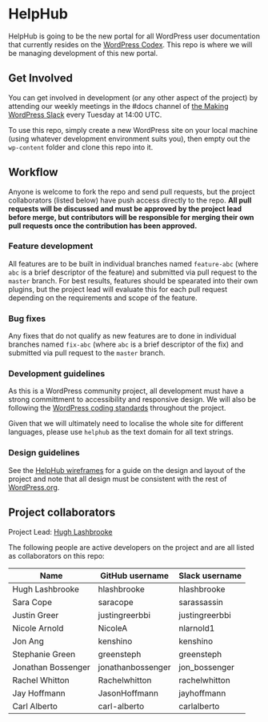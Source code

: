 # HelpHub

HelpHub is going to be the new portal for all WordPress user documentation that currently resides on the [WordPress Codex](https://codex.wordpress.org/). This repo is where we will be managing development of this new portal.

## Get Involved

You can get involved in development (or any other aspect of the project) by attending our weekly meetings in the #docs channel of [the Making WordPress Slack](https://make.wordpress.org/chat/) every Tuesday at 14:00 UTC.

To use this repo, simply create a new WordPress site on your local machine (using whatever development environment suits you), then empty out the `wp-content` folder and clone this repo into it.

## Workflow

Anyone is welcome to fork the repo and send pull requests, but the project collaborators (listed below) have push access directly to the repo. **All pull requests will be discussed and must be approved by the project lead before merge, but contributors will be responsible for merging their own pull requests once the contribution has been approved.**

### Feature development

All features are to be built in individual branches named `feature-abc` (where `abc` is a brief descriptor of the feature) and submitted via pull request to the `master` branch. For best results, features should be spearated into their own plugins, but the project lead will evaluate this for each pull request depending on the requirements and scope of the feature.

### Bug fixes

Any fixes that do not qualify as new features are to done in individual branches named `fix-abc` (where `abc` is a brief descriptor of the fix) and submitted via pull request to the `master` branch.

### Development guidelines

As this is a WordPress community project, all development must have a strong committment to accessibility and responsive design. We will also be following the [WordPress coding standards](https://codex.wordpress.org/WordPress_Coding_Standards) throughout the project.

Given that we will ultimately need to localise the whole site for different languages, please use `helphub` as the text domain for all text strings.

### Design guidelines

See the [HelpHub wireframes](https://wp-commhub.mybalsamiq.com/projects/helphub/grid) for a guide on the design and layout of the project and note that all design must be consistent with the rest of [WordPress.org](https://wordpress.org/).

## Project collaborators

Project Lead: [Hugh Lashbrooke](https://github.com/hlashbrooke/)

The following people are active developers on the project and are all listed as collaborators on this repo:

| Name               	| GitHub username   	| Slack username 	|
|--------------------	|-------------------	|----------------	|
| Hugh Lashbrooke    	| hlashbrooke       	| hlashbrooke    	|
| Sara Cope          	| saracope          	| sarassassin    	|
| Justin Greer       	| justingreerbbi    	| justingreerbbi 	|
| Nicole Arnold      	| NicoleA           	| nlarnold1      	|
| Jon Ang           	| kenshino          	| kenshino       	|
| Stephanie Green    	| greensteph        	| greensteph     	|
| Jonathan Bossenger 	| jonathanbossenger 	| jon_bossenger  	|
| Rachel Whitton     	| Rachelwhitton     	| rachelwhitton  	|
| Jay Hoffmann       	| JasonHoffmann     	| jayhoffmann    	|
| Carl Alberto        | carl-alberto        | carlalberto     |
